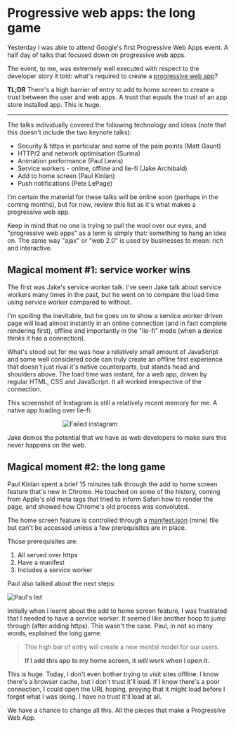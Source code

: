 # Progressive web apps: the long game

Yesterday I was able to attend Google's first Progressive Web Apps event. A half day of talks that focused down on progressive web apps.

The event, to me, was extremely well executed with respect to the developer story it told: what's required to create a [progressive web app](https://developers.google.com/web/progressive-web-apps)?

<!--more-->

**TL;DR** There's a high barrier of entry to add to home screen to create a trust between the user and web apps. A trust that equals the trust of an app store installed app. This is huge.

---

The talks individually covered the following technology and ideas (note that this doesn't include the two keynote talks):

* Security & https in particular and some of the pain points (Matt Gaunt)
* HTTP/2 and network optimisation (Surma)
* Animation performance (Paul Lewis)
* Service workers - online, offline and lie-fi (Jake Archibald)
* Add to home screen (Paul Kinlan)
* Push notifications (Pete LePage)

I'm certain the material for these talks will be online soon (perhaps in the coming months), but for now, review this list as it's what makes a progressive web app.

Keep in mind that no one is trying to pull the wool over our eyes, and "progressive web apps" as a term is simply that: something to hang an idea on. The same way "ajax" or "web 2.0" is used by businesses to mean: rich and interactive.

## Magical moment #1: service worker wins

The first was Jake's service worker talk. I've seen Jake talk about service workers many times in the past, but he went on to compare the load time using service worker compared to without.

I'm spoiling the inevitable, but he goes on to show a service worker driven page will load almost instantly in an online connection (and in fact complete rendering first), offline and importantly in the "lie-fi" mode (when a device *thinks* it has a connection).

What's stood out for me was how a relatively small amount of JavaScript and some well considered code can truly create an offline first experience that doesn't just rival it's native counterparts, but stands head and shoulders above. The load time was instant, for a web app, driven by regular HTML, CSS and JavaScript. It all worked irrespective of the connection.

This screenshot of Instagram is still a relatively recent memory for me. A native app loading over lie-fi:

<img alt="Failed instagram" src="/images/instagram.jpg" style="max-width: 50%; display: block; margin: 0 auto">

Jake demos the potential that we have as web developers to make sure this never happens on the web.

## Magical moment #2: the long game

Paul Kinlan spent a brief 15 minutes talk through the add to home screen feature that's new in Chrome. He touched on some of the history, coming from Apple's old meta tags that tried to inform Safari how to render the page, and showed how Chrome's old process was convoluted.

The home screen feature is controlled through a [manifest.json](/manifest.json) (mine) file but can't be accessed unless a few prerequisites are in place.

Those prerequisites are:

1. All served over https
2. Have a manifest
3. Includes a service worker

Paul also talked about the next steps:

![Paul's list](/images/paul-k-progressive-apps.jpg)

Initially when I learnt about the add to home screen feature, I was frustrated that I needed to have a service worker. It seemed like another hoop to jump through (after adding https). This wasn't the case. Paul, in not so many words, explained the long game:

> This high bar of entry will create a new mental model for our users.
>
> **If I add this app to my home screen, it *will* work when I open it.**

This is huge. Today, I don't even bother trying to visit sites offline. I know there's a browser cache, but I don't trust it'll load. If I know there's a poor connection, I could open the URL hoping, preying that it might load before I forget what I was doing. I have no trust it'll load at all.

We have a chance to change all this. All the pieces that make a Progressive Web App.
